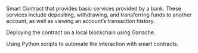Smart Contract that provides basic services provided by a bank. These services include depositing, withdrawing, and transferring funds to another account, as well as viewing an account’s transaction history.

Deploying the contract on a local blockchain using Ganache.

Using Python scripts to automate the interaction with smart contracts.